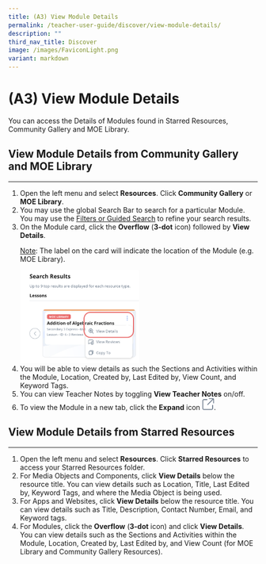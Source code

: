 ```yaml
---
title: (A3) View Module Details
permalink: /teacher-user-guide/discover/view-module-details/
description: ""
third_nav_title: Discover
image: /images/FaviconLight.png
variant: markdown
---
```

<h1>(A3) View Module Details</h1>
<p>You can access the Details of Modules found in Starred Resources, Community Gallery and MOE Library.</p>
<h2>View Module Details from Community Gallery and MOE Library</h2>
<hr>
<ol><li>Open the left menu and select <strong>Resources</strong>. Click <strong>Community Gallery</strong> or <strong>MOE Library</strong>.</li>
<li>You may use the global Search Bar to search for a particular Module. You may use the <a target="_blank" href="/teacher-user-guide/discover/search-for-resources/">Filters or Guided Search</a> to refine your search results.</li>
<li>On the Module card, click the <strong>Overflow</strong> (<strong>3-dot</strong> icon) followed by <strong>View Details</strong>.</li>
<p><u>Note</u>: The label on the card will indicate the location of the Module (e.g. MOE Library).</p><img style="width: 50%;" alt="ModuleDetails" src="/images/2Teacher/D-LessonDetails.png">
<li>You will be able to view details as such the Sections and Activities within the Module, Location, Created by, Last Edited by, View Count, and Keyword Tags.</li>
<li>You can view Teacher Notes by toggling <strong>View Teacher Notes</strong> on/off.</li>
<li>To view the Module in a new tab, click the <strong>Expand</strong> icon <img style="width:1.5rem; display: inline;" src="/images/Icons/external-link.svg">.</li>
</ol>
<h2>View Module Details from Starred Resources</h2>
<hr>
<ol>
<li>Open the left menu and select <strong>Resources</strong>. Click <strong>Starred Resources</strong> to access your Starred Resources folder.</li>
		<li>For Media Objects and Components, click <strong>View Details</strong> below the resource title. You can view details such as Location, Title, Last Edited by, Keyword Tags, and where the Media Object is being used.</li>
<li>For Apps and Websites, click <strong>View Details</strong> below the resource title. You can view details such as Title, Description, Contact Number, Email, and Keyword tags.</li>
<li>For Modules, click the <strong>Overflow</strong> (<strong>3-dot</strong> icon) and click <strong>View Details</strong>. You can view details such as the Sections and Activities within the Module, Location, Created by, Last Edited by, and View Count (for MOE Library and Community Gallery Resources).</li></ol>